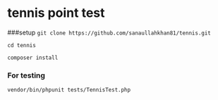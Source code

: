 # tennis point test
###setup
```git clone https://github.com/sanaullahkhan81/tennis.git```

``cd tennis``

```composer install```

### For testing
```vendor/bin/phpunit tests/TennisTest.php```


